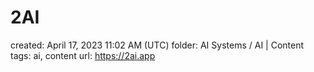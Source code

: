 # 2AI

created: April 17, 2023 11:02 AM (UTC)
folder: AI Systems / AI | Content
tags: ai, content
url: https://2ai.app